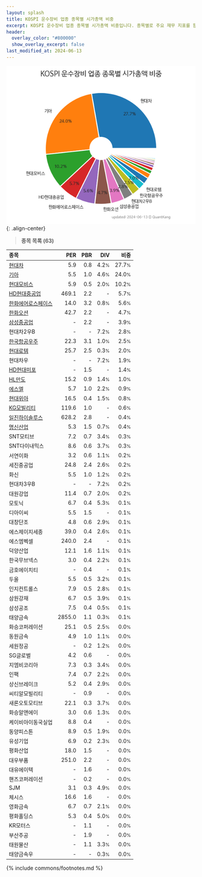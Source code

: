 ```yaml
---
layout: splash
title: KOSPI 운수장비 업종 종목별 시가총액 비중
excerpt: KOSPI 운수장비 업종 종목별 시가총액 비중입니다. 종목별로 주요 재무 지표를 함께 표시합니다.
header:
  overlay_color: "#800000"
  show_overlay_excerpt: false
last_modified_at: 2024-06-13
---
```



![KOSPI 운수장비 업종 종목별 시가총액 비중](/stats/sector/images/kospi_업종_운수장비_종목.png){: .align-center}


> **종목 목록 (63)**<a id="list"></a>

| **종목** | **PER** | **PBR** | **DIV** | **비중** |
| :------- | ------: | ------: | ------: | -------: |
| [현대차](/005380/) | 5.9 | 0.8 | 4.2<small>%</small> | 27.7<small>%</small> |
| [기아](/000270/) | 5.5 | 1.0 | 4.6<small>%</small> | 24.0<small>%</small> |
| [현대모비스](/012330/) | 5.9 | 0.5 | 2.0<small>%</small> | 10.2<small>%</small> |
| [HD현대중공업](/329180/) | 469.1 | 2.2 | - | 5.7<small>%</small> |
| [한화에어로스페이스](/012450/) | 14.0 | 3.2 | 0.8<small>%</small> | 5.6<small>%</small> |
| [한화오션](/042660/) | 42.7 | 2.2 | - | 4.7<small>%</small> |
| [삼성중공업](/010140/) | - | 2.2 | - | 3.9<small>%</small> |
| 현대차2우B | - | - | 7.2<small>%</small> | 2.8<small>%</small> |
| [한국항공우주](/047810/) | 22.3 | 3.1 | 1.0<small>%</small> | 2.5<small>%</small> |
| [현대로템](/064350/) | 25.7 | 2.5 | 0.3<small>%</small> | 2.0<small>%</small> |
| 현대차우 | - | - | 7.2<small>%</small> | 1.9<small>%</small> |
| [HD현대미포](/010620/) | - | 1.5 | - | 1.4<small>%</small> |
| [HL만도](/204320/) | 15.2 | 0.9 | 1.4<small>%</small> | 1.0<small>%</small> |
| [에스엘](/005850/) | 5.7 | 1.0 | 2.2<small>%</small> | 0.9<small>%</small> |
| [현대위아](/011210/) | 16.5 | 0.4 | 1.5<small>%</small> | 0.8<small>%</small> |
| [KG모빌리티](/003620/) | 119.6 | 1.0 | - | 0.6<small>%</small> |
| [일진하이솔루스](/271940/) | 628.2 | 2.8 | - | 0.4<small>%</small> |
| [명신산업](/009900/) | 5.3 | 1.5 | 0.7<small>%</small> | 0.4<small>%</small> |
| SNT모티브 | 7.2 | 0.7 | 3.4<small>%</small> | 0.3<small>%</small> |
| SNT다이내믹스 | 8.6 | 0.6 | 3.7<small>%</small> | 0.3<small>%</small> |
| 서연이화 | 3.2 | 0.6 | 1.1<small>%</small> | 0.2<small>%</small> |
| 세진중공업 | 24.8 | 2.4 | 2.6<small>%</small> | 0.2<small>%</small> |
| 화신 | 5.5 | 1.0 | 1.2<small>%</small> | 0.2<small>%</small> |
| 현대차3우B | - | - | 7.2<small>%</small> | 0.2<small>%</small> |
| 대원강업 | 11.4 | 0.7 | 2.0<small>%</small> | 0.2<small>%</small> |
| 모토닉 | 6.7 | 0.4 | 5.3<small>%</small> | 0.1<small>%</small> |
| 디아이씨 | 5.5 | 1.5 | - | 0.1<small>%</small> |
| 대창단조 | 4.8 | 0.6 | 2.9<small>%</small> | 0.1<small>%</small> |
| 에스제이지세종 | 39.0 | 0.4 | 2.6<small>%</small> | 0.1<small>%</small> |
| 에스엠벡셀 | 240.0 | 2.4 | - | 0.1<small>%</small> |
| 덕양산업 | 12.1 | 1.6 | 1.1<small>%</small> | 0.1<small>%</small> |
| 한국무브넥스 | 3.0 | 0.4 | 2.2<small>%</small> | 0.1<small>%</small> |
| 금호에이치티 | - | 0.4 | - | 0.1<small>%</small> |
| 두올 | 5.5 | 0.5 | 3.2<small>%</small> | 0.1<small>%</small> |
| 인지컨트롤스 | 7.9 | 0.5 | 2.8<small>%</small> | 0.1<small>%</small> |
| 삼원강재 | 6.7 | 0.5 | 3.9<small>%</small> | 0.1<small>%</small> |
| 삼성공조 | 7.5 | 0.4 | 0.5<small>%</small> | 0.1<small>%</small> |
| 태양금속 | 2855.0 | 1.1 | 0.3<small>%</small> | 0.1<small>%</small> |
| 화승코퍼레이션 | 25.1 | 0.5 | 2.5<small>%</small> | 0.0<small>%</small> |
| 동원금속 | 4.9 | 1.0 | 1.1<small>%</small> | 0.0<small>%</small> |
| 세원정공 | - | 0.2 | 1.2<small>%</small> | 0.0<small>%</small> |
| SG글로벌 | 4.2 | 0.6 | - | 0.0<small>%</small> |
| 지엠비코리아 | 7.3 | 0.3 | 3.4<small>%</small> | 0.0<small>%</small> |
| 인팩 | 7.4 | 0.7 | 2.2<small>%</small> | 0.0<small>%</small> |
| 상신브레이크 | 5.2 | 0.4 | 2.9<small>%</small> | 0.0<small>%</small> |
| 씨티알모빌리티 | - | 0.9 | - | 0.0<small>%</small> |
| 새론오토모티브 | 22.1 | 0.3 | 3.7<small>%</small> | 0.0<small>%</small> |
| 화승알앤에이 | 3.0 | 0.6 | 1.3<small>%</small> | 0.0<small>%</small> |
| 케이비아이동국실업 | 8.8 | 0.4 | - | 0.0<small>%</small> |
| 동양피스톤 | 8.9 | 0.5 | 1.9<small>%</small> | 0.0<small>%</small> |
| 유성기업 | 6.9 | 0.2 | 2.3<small>%</small> | 0.0<small>%</small> |
| 평화산업 | 18.0 | 1.5 | - | 0.0<small>%</small> |
| 대우부품 | 251.0 | 2.2 | - | 0.0<small>%</small> |
| 대유에이텍 | - | 1.6 | - | 0.0<small>%</small> |
| 핸즈코퍼레이션 | - | 0.2 | - | 0.0<small>%</small> |
| SJM | 3.1 | 0.3 | 4.9<small>%</small> | 0.0<small>%</small> |
| 체시스 | 16.6 | 1.6 | - | 0.0<small>%</small> |
| 영화금속 | 6.7 | 0.7 | 2.1<small>%</small> | 0.0<small>%</small> |
| 평화홀딩스 | 5.3 | 0.4 | 5.0<small>%</small> | 0.0<small>%</small> |
| KR모터스 | - | 1.1 | - | 0.0<small>%</small> |
| 부산주공 | - | 1.9 | - | 0.0<small>%</small> |
| 태원물산 | - | 1.1 | 3.3<small>%</small> | 0.0<small>%</small> |
| 태양금속우 | - | - | 0.3<small>%</small> | 0.0<small>%</small> |

{% include commons/footnotes.md %}